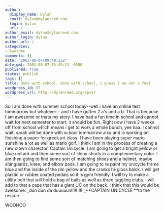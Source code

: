 ```yaml
---
author:
  display_name: Dylan
  email: dylan@dylanreed.com
  login: dylan
  url: /
author_email: dylan@dylanreed.com
author_login: dylan
author_url: /
categories:
- Awesome
comments: []
date: "2003-08-07T09:49:13Z"
date_gmt: 2003-08-07 15:49:13 -0500
published: true
status: publish
tags: []
title: Done with school, done with school, i guess i am not a fool
wordpress_id: 57
wordpress_url: http://dylanreed.org/?p=57
---
```


So i am done with summer school today--well i have an online test tommarrow but whatever-- and i have gotten 2 a's and a b. That is because I am awesome or thats my story. I have had a fun time in school and cannot wait for next semester to start. it should be fun. Right now i have 2 weeks off from school which means i get to work a whole bunch, yee haa. i cannot wait. sarah will be done with school tommarrow also and is working on finishing a paper for greek art class. I have been playing super mario sunshine a lot as well as mario golf. I think i am in the process of creating a new clown charector. Captain Unicycle. I am going to get a bright yellow or blue unitard and then some sort of shiny shorts in a complementary color. I am then going to find some sort of matching shoes and a helmet, maybe shinguards, knee, and elbow pads. I am going to re paint my unicycle frame blue and the inside of the rim yellow and the cranks hi-gloss balck. I will get plastic or rubber coated pedals so it is gym friendly. I will try to make a utility belt that will hold a bag of balls as well as three juggling clubs. i will add to that a cape that has a giant UC on the back. I think that this would be awesome. _dun dun da duuuuun!!!!!!!!! _**CAPTAIN UNICYCLE **to the rescue

WOOHOO
